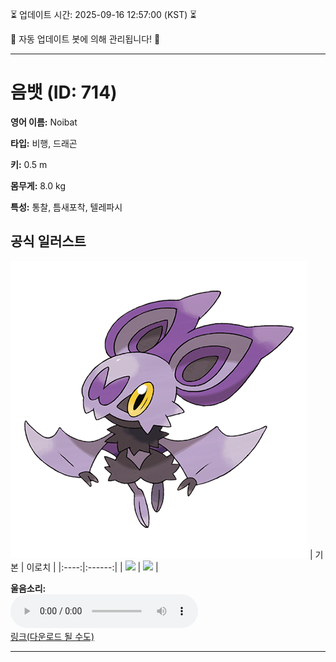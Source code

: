 
⏳ 업데이트 시간: 2025-09-16 12:57:00 (KST) ⏳

🤖 자동 업데이트 봇에 의해 관리됩니다! 🤖

---

# 음뱃 (ID: 714)
**영어 이름:** Noibat

**타입:** 비행, 드래곤

**키:** 0.5 m

**몸무게:** 8.0 kg

**특성:** 통찰, 틈새포착, 텔레파시

## 공식 일러스트
![](https://raw.githubusercontent.com/PokeAPI/sprites/master/sprites/pokemon/other/official-artwork/714.png)
| 기본 | 이로치 |
|:----:|:------:|
| <img src="http://play.pokemonshowdown.com/sprites/ani/noibat.gif" width="200"> | <img src="http://play.pokemonshowdown.com/sprites/ani-shiny/noibat.gif" width="200"> |

**울음소리:**<br><audio controls src="https://raw.githubusercontent.com/PokeAPI/cries/main/cries/pokemon/latest/714.ogg"></audio><br> [링크(다운로드 될 수도)](https://raw.githubusercontent.com/PokeAPI/cries/main/cries/pokemon/latest/714.ogg)


---
